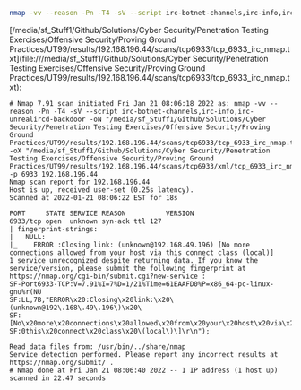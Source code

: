 ```bash
nmap -vv --reason -Pn -T4 -sV --script irc-botnet-channels,irc-info,irc-unrealircd-backdoor -oN "/media/sf_Stuff1/Github/Solutions/Cyber Security/Penetration Testing Exercises/Offensive Security/Proving Ground Practices/UT99/results/192.168.196.44/scans/tcp6933/tcp_6933_irc_nmap.txt" -oX "/media/sf_Stuff1/Github/Solutions/Cyber Security/Penetration Testing Exercises/Offensive Security/Proving Ground Practices/UT99/results/192.168.196.44/scans/tcp6933/xml/tcp_6933_irc_nmap.xml" -p 6933 192.168.196.44
```

[/media/sf_Stuff1/Github/Solutions/Cyber Security/Penetration Testing Exercises/Offensive Security/Proving Ground Practices/UT99/results/192.168.196.44/scans/tcp6933/tcp_6933_irc_nmap.txt](file:///media/sf_Stuff1/Github/Solutions/Cyber Security/Penetration Testing Exercises/Offensive Security/Proving Ground Practices/UT99/results/192.168.196.44/scans/tcp6933/tcp_6933_irc_nmap.txt):

```
# Nmap 7.91 scan initiated Fri Jan 21 08:06:18 2022 as: nmap -vv --reason -Pn -T4 -sV --script irc-botnet-channels,irc-info,irc-unrealircd-backdoor -oN "/media/sf_Stuff1/Github/Solutions/Cyber Security/Penetration Testing Exercises/Offensive Security/Proving Ground Practices/UT99/results/192.168.196.44/scans/tcp6933/tcp_6933_irc_nmap.txt" -oX "/media/sf_Stuff1/Github/Solutions/Cyber Security/Penetration Testing Exercises/Offensive Security/Proving Ground Practices/UT99/results/192.168.196.44/scans/tcp6933/xml/tcp_6933_irc_nmap.xml" -p 6933 192.168.196.44
Nmap scan report for 192.168.196.44
Host is up, received user-set (0.25s latency).
Scanned at 2022-01-21 08:06:22 EST for 18s

PORT     STATE SERVICE REASON          VERSION
6933/tcp open  unknown syn-ack ttl 127
| fingerprint-strings: 
|   NULL: 
|_    ERROR :Closing link: (unknown@192.168.49.196) [No more connections allowed from your host via this connect class (local)]
1 service unrecognized despite returning data. If you know the service/version, please submit the following fingerprint at https://nmap.org/cgi-bin/submit.cgi?new-service :
SF-Port6933-TCP:V=7.91%I=7%D=1/21%Time=61EAAFD0%P=x86_64-pc-linux-gnu%r(NU
SF:LL,7B,"ERROR\x20:Closing\x20link:\x20\(unknown@192\.168\.49\.196\)\x20\
SF:[No\x20more\x20connections\x20allowed\x20from\x20your\x20host\x20via\x2
SF:0this\x20connect\x20class\x20\(local\)\]\r\n");

Read data files from: /usr/bin/../share/nmap
Service detection performed. Please report any incorrect results at https://nmap.org/submit/ .
# Nmap done at Fri Jan 21 08:06:40 2022 -- 1 IP address (1 host up) scanned in 22.47 seconds

```
